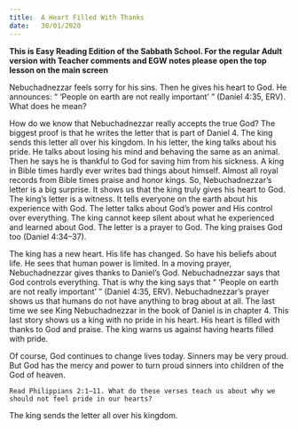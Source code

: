 ```yaml
---
title:  A Heart Filled With Thanks
date:   30/01/2020
---
```


**This is Easy Reading Edition of the Sabbath School. For the regular Adult version with Teacher comments and EGW notes please open the top lesson on the main screen** 

Nebuchadnezzar feels sorry for his sins. Then he gives his heart to God. He announces: “ ‘People on earth are not really important’ ” (Daniel 4:35, ERV). What does he mean?

How do we know that Nebuchadnezzar really accepts the true God? The biggest proof is that he writes the letter that is part of Daniel 4. The king sends this letter all over his kingdom. In his letter, the king talks about his pride. He talks about losing his mind and behaving the same as an animal. Then he says he is thankful to God for saving him from his sickness. A king in Bible times hardly ever writes bad things about himself. Almost all royal records from Bible times praise and honor kings. So, Nebuchadnezzar’s letter is a big surprise. It shows us that the king truly gives his heart to God. The king’s letter is a witness. It tells everyone on the earth about his experience with God. The letter talks about God’s power and His control over everything. The king cannot keep silent about what he experienced and learned about God. The letter is a prayer to God. The king praises God too (Daniel 4:34–37).

The king has a new heart. His life has changed. So have his beliefs about life. He sees that human power is limited. In a moving prayer, Nebuchadnezzar gives thanks to Daniel’s God. Nebuchadnezzar says that God controls everything. That is why the king says that “ ‘People on earth are not really important’ ” (Daniel 4:35, ERV). Nebuchadnezzar’s prayer shows us that humans do not have anything to brag about at all. The last time we see King Nebuchadnezzar in the book of Daniel is in chapter 4. This last story shows us a king with no pride in his heart. His heart is filled with thanks to God and praise. The king warns us against having hearts filled with pride.

Of course, God continues to change lives today. Sinners may be very proud. But God has the mercy and power to turn proud sinners into children of the God of heaven.

`Read Philippians 2:1–11. What do these verses teach us about why we should not feel pride in our hearts?`

The king sends the letter all over his kingdom.
